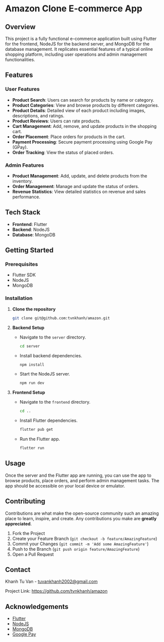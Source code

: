 # Amazon Clone E-commerce App

## Overview

This project is a fully functional e-commerce application built using Flutter for the frontend, NodeJS for the backend server, and MongoDB for the database management. It replicates essential features of a typical online shopping platform, including user operations and admin management functionalities.

## Features

### User Features
- **Product Search**: Users can search for products by name or category.
- **Product Categories**: View and browse products by different categories.
- **Product Details**: Detailed view of each product including images, descriptions, and ratings.
- **Product Reviews**: Users can rate products.
- **Cart Management**: Add, remove, and update products in the shopping cart.
- **Order Placement**: Place orders for products in the cart.
- **Payment Processing**: Secure payment processing using Google Pay (GPay).
- **Order Tracking**: View the status of placed orders.

### Admin Features
- **Product Management**: Add, update, and delete products from the inventory.
- **Order Management**: Manage and update the status of orders.
- **Revenue Statistics**: View detailed statistics on revenue and sales performance.

## Tech Stack

- **Frontend**: Flutter
- **Backend**: NodeJS
- **Database**: MongoDB

## Getting Started

### Prerequisites
- Flutter SDK
- NodeJS
- MongoDB

### Installation

1. **Clone the repository**
   ```sh
   git clone git@github.com:tvnkhanh/amazon.git
   ```

2. **Backend Setup**

   - Navigate to the `server` directory.
     ```sh
     cd server
     ```
   - Install backend dependencies.
     ```sh
     npm install
     ```
   - Start the NodeJS server.
     ```sh
     npm run dev
     ```

3. **Frontend Setup**

   - Navigate to the `frontend` directory.
     ```sh
     cd ..
     ```
   - Install Flutter dependencies.
     ```sh
     flutter pub get
     ```
   - Run the Flutter app.
     ```sh
     flutter run
     ```

## Usage

Once the server and the Flutter app are running, you can use the app to browse products, place orders, and perform admin management tasks. The app should be accessible on your local device or emulator.

## Contributing

Contributions are what make the open-source community such an amazing place to learn, inspire, and create. Any contributions you make are **greatly appreciated**.

1. Fork the Project
2. Create your Feature Branch (`git checkout -b feature/AmazingFeature`)
3. Commit your Changes (`git commit -m 'Add some AmazingFeature'`)
4. Push to the Branch (`git push origin feature/AmazingFeature`)
5. Open a Pull Request

## Contact

Khanh Tu Van - tuvankhanh2002@gmail.com

Project Link: https://github.com/tvnkhanh/amazon

## Acknowledgements

- [Flutter](https://flutter.dev/)
- [NodeJS](https://nodejs.org/)
- [MongoDB](https://www.mongodb.com/)
- [Google Pay](https://pay.google.com/)
